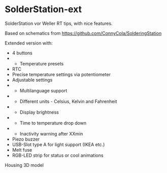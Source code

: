 # SolderStation-ext
SolderStation vor Weller RT tips, with nice features.

Based on schematics from https://github.com/ConnyCola/SolderingStation

Extended version with:
- 4 buttons
- - Temperature presets
- RTC
- Precise temperature settings via potentiometer
- Adjustable settings
- - Multilanguage support
- - Different units - Celsius, Kelvin and Fahrenheit
- - Display brightness
- - Time to temperature drop down
- - Inactivity warning after XXmin 
- Piezo buzzer
- USB-Slot type A for light support (IKEA etc.)
- Melt fuse
- RGB-LED strip for status or cool animations

Housing 3D model
